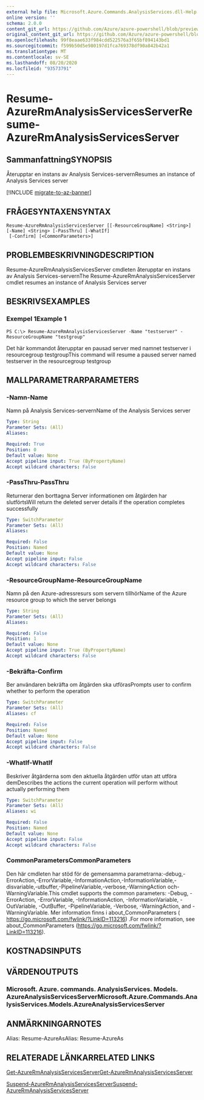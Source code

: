 ```yaml
---
external help file: Microsoft.Azure.Commands.AnalysisServices.dll-Help.xml
online version: ''
schema: 2.0.0
content_git_url: https://github.com/Azure/azure-powershell/blob/preview/src/ResourceManager/AnalysisServices/Commands.AnalysisServices/help/Resume-AzureRmAnalysisServicesServer.md
original_content_git_url: https://github.com/Azure/azure-powershell/blob/preview/src/ResourceManager/AnalysisServices/Commands.AnalysisServices/help/Resume-AzureRmAnalysisServicesServer.md
ms.openlocfilehash: 99f8eaae633f984cdd522576a3f65bf894143bd1
ms.sourcegitcommit: f599b50d5e980197d1fca769378df90a842b42a1
ms.translationtype: MT
ms.contentlocale: sv-SE
ms.lasthandoff: 08/20/2020
ms.locfileid: "93573791"
---
```

# <span data-ttu-id="206dd-101">Resume-AzureRmAnalysisServicesServer</span><span class="sxs-lookup"><span data-stu-id="206dd-101">Resume-AzureRmAnalysisServicesServer</span></span>

## <span data-ttu-id="206dd-102">Sammanfattning</span><span class="sxs-lookup"><span data-stu-id="206dd-102">SYNOPSIS</span></span>
<span data-ttu-id="206dd-103">Återupptar en instans av Analysis Services-servern</span><span class="sxs-lookup"><span data-stu-id="206dd-103">Resumes an instance of Analysis Services server</span></span>

[!INCLUDE [migrate-to-az-banner](../../includes/migrate-to-az-banner.md)]

## <span data-ttu-id="206dd-104">FRÅGESYNTAXEN</span><span class="sxs-lookup"><span data-stu-id="206dd-104">SYNTAX</span></span>

```
Resume-AzureRmAnalysisServicesServer [[-ResourceGroupName] <String>] [-Name] <String> [-PassThru] [-WhatIf]
 [-Confirm] [<CommonParameters>]
```

## <span data-ttu-id="206dd-105">PROBLEMBESKRIVNING</span><span class="sxs-lookup"><span data-stu-id="206dd-105">DESCRIPTION</span></span>
<span data-ttu-id="206dd-106">Resume-AzureRmAnalysisServicesServer cmdleten återupptar en instans av Analysis Services-servern</span><span class="sxs-lookup"><span data-stu-id="206dd-106">The Resume-AzureRmAnalysisServicesServer cmdlet resumes an instance of Analysis Services server</span></span>

## <span data-ttu-id="206dd-107">BESKRIVS</span><span class="sxs-lookup"><span data-stu-id="206dd-107">EXAMPLES</span></span>

### <span data-ttu-id="206dd-108">Exempel 1</span><span class="sxs-lookup"><span data-stu-id="206dd-108">Example 1</span></span>
```
PS C:\> Resume-AzureRmAnalysisServicesServer -Name "testserver" -ResourceGroupName "testgroup"
```

<span data-ttu-id="206dd-109">Det här kommandot återupptar en pausad server med namnet testserver i resourcegroup testgroup</span><span class="sxs-lookup"><span data-stu-id="206dd-109">This command will resume a paused server named testserver in the resourcegroup testgroup</span></span>

## <span data-ttu-id="206dd-110">MALLPARAMETRAR</span><span class="sxs-lookup"><span data-stu-id="206dd-110">PARAMETERS</span></span>

### <span data-ttu-id="206dd-111">-Namn</span><span class="sxs-lookup"><span data-stu-id="206dd-111">-Name</span></span>
<span data-ttu-id="206dd-112">Namn på Analysis Services-servern</span><span class="sxs-lookup"><span data-stu-id="206dd-112">Name of the Analysis Services server</span></span>

```yaml
Type: String
Parameter Sets: (All)
Aliases: 

Required: True
Position: 0
Default value: None
Accept pipeline input: True (ByPropertyName)
Accept wildcard characters: False
```

### <span data-ttu-id="206dd-113">-PassThru</span><span class="sxs-lookup"><span data-stu-id="206dd-113">-PassThru</span></span>
<span data-ttu-id="206dd-114">Returnerar den borttagna Server informationen om åtgärden har slutförts</span><span class="sxs-lookup"><span data-stu-id="206dd-114">Will return the deleted server details if the operation completes successfully</span></span>

```yaml
Type: SwitchParameter
Parameter Sets: (All)
Aliases: 

Required: False
Position: Named
Default value: None
Accept pipeline input: False
Accept wildcard characters: False
```

### <span data-ttu-id="206dd-115">-ResourceGroupName</span><span class="sxs-lookup"><span data-stu-id="206dd-115">-ResourceGroupName</span></span>
<span data-ttu-id="206dd-116">Namn på den Azure-adressresurs som servern tillhör</span><span class="sxs-lookup"><span data-stu-id="206dd-116">Name of the Azure resource group to which the server belongs</span></span>

```yaml
Type: String
Parameter Sets: (All)
Aliases: 

Required: False
Position: 1
Default value: None
Accept pipeline input: True (ByPropertyName)
Accept wildcard characters: False
```

### <span data-ttu-id="206dd-117">-Bekräfta</span><span class="sxs-lookup"><span data-stu-id="206dd-117">-Confirm</span></span>
<span data-ttu-id="206dd-118">Ber användaren bekräfta om åtgärden ska utföras</span><span class="sxs-lookup"><span data-stu-id="206dd-118">Prompts user to confirm whether to perform the operation</span></span>

```yaml
Type: SwitchParameter
Parameter Sets: (All)
Aliases: cf

Required: False
Position: Named
Default value: None
Accept pipeline input: False
Accept wildcard characters: False
```

### <span data-ttu-id="206dd-119">-WhatIf</span><span class="sxs-lookup"><span data-stu-id="206dd-119">-WhatIf</span></span>
<span data-ttu-id="206dd-120">Beskriver åtgärderna som den aktuella åtgärden utför utan att utföra dem</span><span class="sxs-lookup"><span data-stu-id="206dd-120">Describes the actions the current operation will perform without actually performing them</span></span>

```yaml
Type: SwitchParameter
Parameter Sets: (All)
Aliases: wi

Required: False
Position: Named
Default value: None
Accept pipeline input: False
Accept wildcard characters: False
```

### <span data-ttu-id="206dd-121">CommonParameters</span><span class="sxs-lookup"><span data-stu-id="206dd-121">CommonParameters</span></span>
<span data-ttu-id="206dd-122">Den här cmdleten har stöd för de gemensamma parametrarna:-debug,-ErrorAction,-ErrorVariable,-InformationAction,-InformationVariable,-disvariable,-utbuffer,-PipelineVariable,-verbose,-WarningAction och-WarningVariable.</span><span class="sxs-lookup"><span data-stu-id="206dd-122">This cmdlet supports the common parameters: -Debug, -ErrorAction, -ErrorVariable, -InformationAction, -InformationVariable, -OutVariable, -OutBuffer, -PipelineVariable, -Verbose, -WarningAction, and -WarningVariable.</span></span> <span data-ttu-id="206dd-123">Mer information finns i about_CommonParameters ( https://go.microsoft.com/fwlink/?LinkID=113216) .</span><span class="sxs-lookup"><span data-stu-id="206dd-123">For more information, see about_CommonParameters (https://go.microsoft.com/fwlink/?LinkID=113216).</span></span>

## <span data-ttu-id="206dd-124">KOSTNADS</span><span class="sxs-lookup"><span data-stu-id="206dd-124">INPUTS</span></span>

## <span data-ttu-id="206dd-125">VÄRDEN</span><span class="sxs-lookup"><span data-stu-id="206dd-125">OUTPUTS</span></span>

### <span data-ttu-id="206dd-126">Microsoft. Azure. commands. AnalysisServices. Models. AzureAnalysisServicesServer</span><span class="sxs-lookup"><span data-stu-id="206dd-126">Microsoft.Azure.Commands.AnalysisServices.Models.AzureAnalysisServicesServer</span></span>

## <span data-ttu-id="206dd-127">ANMÄRKNINGAR</span><span class="sxs-lookup"><span data-stu-id="206dd-127">NOTES</span></span>
<span data-ttu-id="206dd-128">Alias: Resume-AzureAs</span><span class="sxs-lookup"><span data-stu-id="206dd-128">Alias: Resume-AzureAs</span></span>

## <span data-ttu-id="206dd-129">RELATERADE LÄNKAR</span><span class="sxs-lookup"><span data-stu-id="206dd-129">RELATED LINKS</span></span>

[<span data-ttu-id="206dd-130">Get-AzureRmAnalysisServicesServer</span><span class="sxs-lookup"><span data-stu-id="206dd-130">Get-AzureRmAnalysisServicesServer</span></span>](./Get-AzureRmAnalysisServicesServer.md)

[<span data-ttu-id="206dd-131">Suspend-AzureRmAnalysisServicesServer</span><span class="sxs-lookup"><span data-stu-id="206dd-131">Suspend-AzureRmAnalysisServicesServer</span></span>](./Suspend-AzureRmAnalysisServicesServer.md)
